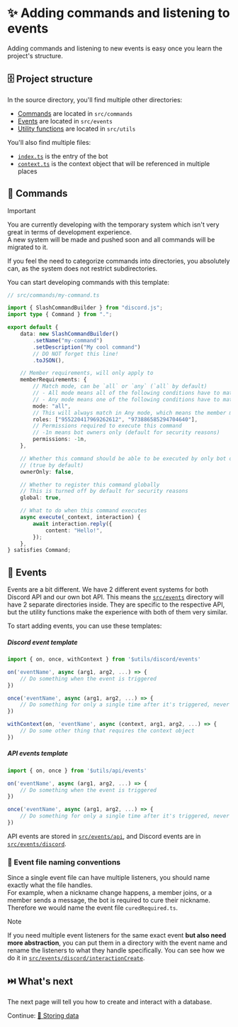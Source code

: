# ✨ Adding commands and listening to events

Adding commands and listening to new events is easy once you learn the project's structure.

## 🗄️ Project structure

In the source directory, you'll find multiple other directories:

-   [Commands](#💬-commands) are located in `src/commands`
-   [Events](#🚩-events) are located in `src/events`
-   [Utility functions](../src/utils) are located in `src/utils`

You'll also find multiple files:

-   [`index.ts`](../src/index.ts) is the entry of the bot
-   [`context.ts`](../src/context.ts) is the context object that will be referenced in multiple places

## 💬 Commands

> [!IMPORTANT]  
> You are currently developing with the temporary system which isn't very great in terms of development experience.  
> A new system will be made and pushed soon and all commands will be migrated to it.

If you feel the need to categorize commands into directories, you absolutely can, as the system does not restrict subdirectories.

You can start developing commands with this template:

```ts
// src/commands/my-command.ts

import { SlashCommandBuilder } from "discord.js";
import type { Command } from ".";

export default {
    data: new SlashCommandBuilder()
        .setName("my-command")
        .setDescription("My cool command")
        // DO NOT forget this line!
        .toJSON(),

    // Member requirements, will only apply to
    memberRequirements: {
        // Match mode, can be `all` or `any` (`all` by default)
        // - All mode means all of the following conditions have to match
        // - Any mode means one of the following conditions have to match
        mode: "all",
        // This will always match in Any mode, which means the member must have one of these roles to pass
        roles: ["955220417969262612", "973886585294704640"],
        // Permissions required to execute this command
        // -1n means bot owners only (default for security reasons)
        permissions: -1n,
    },

    // Whether this command should be able to be executed by only bot owners
    // (true by default)
    ownerOnly: false,

    // Whether to register this command globally
    // This is turned off by default for security reasons
    global: true,

    // What to do when this command executes
    async execute(_context, interaction) {
        await interaction.reply({
            content: "Hello!",
        });
    },
} satisfies Command;
```

## 🚩 Events

Events are a bit different. We have 2 different event systems for both Discord API and our own bot API. This means the [`src/events`](../src/events) directory will have 2 separate directories inside. They are specific to the respective API, but the utility functions make the experience with both of them very similar.

To start adding events, you can use these templates:

##### Discord event template

```ts
import { on, once, withContext } from '$utils/discord/events'

on('eventName', async (arg1, arg2, ...) => {
    // Do something when the event is triggered
})

once('eventName', async (arg1, arg2, ...) => {
    // Do something for only a single time after it's triggered, never again
})

withContext(on, 'eventName', async (context, arg1, arg2, ...) => {
    // Do some other thing that requires the context object
})
```

##### API events template

```ts
import { on, once } from '$utils/api/events'

on('eventName', async (arg1, arg2, ...) => {
    // Do something when the event is triggered
})

once('eventName', async (arg1, arg2, ...) => {
    // Do something for only a single time after it's triggered, never again
})
```

API events are stored in [`src/events/api`](../src/events/api), and Discord events are in [`src/events/discord`](../src/events/discord).

### 📛 Event file naming conventions

Since a single event file can have multiple listeners, you should name exactly what the file handles.  
For example, when a nickname change happens, a member joins, or a member sends a message, the bot is required to cure their nickname. Therefore we would name the event file `curedRequired.ts`.

> [!NOTE]  
> If you need multiple event listeners for the same exact event **but also need more abstraction**, you can put them in a directory with the event name and rename the listeners to what they handle specifically. You can see how we do it in [`src/events/discord/interactionCreate`](../src/events/discord/interactionCreate).

## ⏭️ What's next

The next page will tell you how to create and interact with a database.

Continue: [🫙 Storing data](./5_databases.md)

